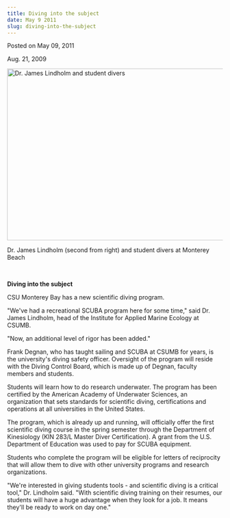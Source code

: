 ```yaml
---
title: Diving into the subject
date: May 9 2011
slug: diving-into-the-subject
---
```





<span class="date">Posted on May 09, 2011    </span>
<p>Aug. 21, 2009</p>
<p><img alt="Dr. James Lindholm and student divers" height="400" src="/sites/default/files/65/igx_migrate/images/divers1.jpg" width="602"/></p>
<p>Dr. James Lindholm (second from right) and student divers at
Monterey Beach</p>
<p>&#xA0;</p>
<strong><strong>Diving into the subject</strong></strong>
<p>CSU Monterey Bay has a new scientific diving program.</p>
<p>&quot;We&apos;ve had a recreational SCUBA program here for some time,&quot;
said Dr. James Lindholm, head of the Institute for Applied Marine
Ecology at CSUMB.</p>
<p>&quot;Now, an additional level of rigor has been added.&quot;</p>
<p>Frank Degnan, who has taught sailing and SCUBA at CSUMB for
years, is the university&apos;s diving safety officer. Oversight of the
program will reside with the Diving Control Board, which is made up
of Degnan, faculty members and students.</p>
<p>Students will learn how to do research underwater. The program
has been certified by the American Academy of Underwater Sciences,
an organization that sets standards for scientific diving,
certifications and operations at all universities in the United
States.</p>
<p>The program, which is already up and running, will officially
offer the first scientific diving course in the spring semester
through the Department of Kinesiology (KIN 283/L Master Diver
Certification). A grant from the U.S. Department of Education was
used to pay for SCUBA equipment.</p>
<p>Students who complete the program will be eligible for letters
of reciprocity that will allow them to dive with other university
programs and research organizations.</p>
<p>&quot;We&apos;re interested in giving students tools - and scientific
diving is a critical tool,&quot; Dr. Lindholm said. &quot;With scientific
diving training on their resumes, our students will have a huge
advantage when they look for a job. It means they&apos;ll be ready to
work on day one.&quot;</p>





